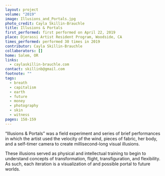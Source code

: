 ```yaml
---
layout: project
volume: "2019"
image: Illusions_and_Portals.jpg
photo_credit: Cayla Skillin-Brauchle
title: Illusions & Portals
first_performed: first performed on April 22, 2019
place: Djerassi Artist Resident Program, Woodside, CA
times_performed: performed 30 times in 2019
contributor: Cayla Skillin-Brauchle
collaborators: []
home: Salem, OR
links:
  - caylaskillin-brauchle.com
contact: skillinb@gmail.com
footnote: ""
tags:
  - breath
  - capitalism
  - earth
  - future
  - money
  - photography
  - skin
  - witness
pages: 158-159
---
```


“Illusions & Portals” was a field experiment and series of brief performances in which the artist used the velocity of the wind, pieces of fabric, her body, and a self-timer camera to create millisecond-long visual illusions.

These illusions served as physical and intellectual training to begin to understand concepts of transformation, flight, transfiguration, and flexibility. As such, each iteration is a visualization of and possible portal to future worlds.
